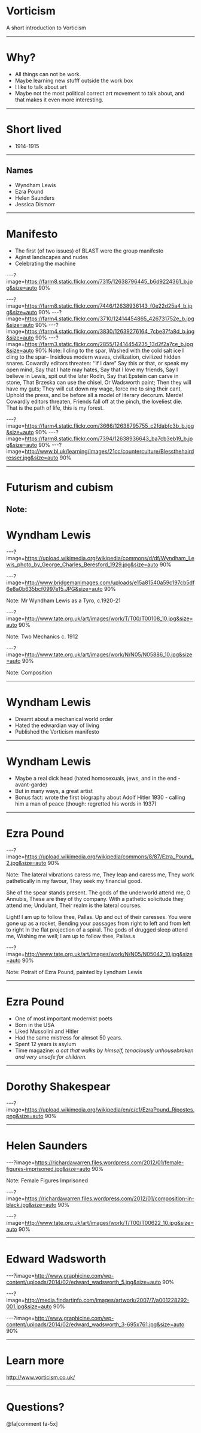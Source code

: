 # Vorticism

A short introduction to Vorticism

---
# Why?
- All things can not be work.
- Maybe learning new stufff outside the work box
- I like to talk about art
- Maybe not the most political correct art movement to talk about, and that makes it even more interesting.

---
# Short lived

- 1914-1915

---
## Names

- Wyndham Lewis
- Ezra Pound
- Helen Saunders
- Jessica Dismorr

---
# Manifesto

- The first (of two issues) of BLAST were the group manifesto
- Aginst landscapes and nudes
- Celebrating the machine


---?image=https://farm8.static.flickr.com/7315/12638796445_b6d9224361_b.jpg&size=auto 90%

---?image=https://farm8.static.flickr.com/7446/12638936143_f0e22d25a4_b.jpg&size=auto 90%
---?image=https://farm4.static.flickr.com/3710/12414454865_426731752e_b.jpg&size=auto 90%
---?image=https://farm4.static.flickr.com/3830/12639276164_7cbe37fa8d_b.jpg&size=auto 90%
---?image=https://farm3.static.flickr.com/2855/12414454235_13d2f2a7ce_b.jpg&size=auto 90%
Note: I cling to the spar,
Washed with the cold salt ice
I cling to the spar–
Insidious modern waves, civilization, civilized hidden snares.
Cowardly editors threaten: ‘‘If I dare”
Say this or that, or speak my open mind,
Say that I hate may hates,
Say that I love my friends,
Say I believe in Lewis, spit out the later Rodin,
Say that Epstein can carve in stone,
That Brzeska can use the chisel,
Or Wadsworth paint;
Then they will have my guts;
They will cut down my wage, force me to sing their cant,
Uphold the press, and be before all a model of literary decorum.
Merde!
Cowardly editors threaten,
Friends fall off at the pinch, the loveliest die.
That is the path of life, this is my forest.

---?image=https://farm4.static.flickr.com/3666/12638795755_c2fdabfc3b_b.jpg&size=auto 90%
---?image=https://farm8.static.flickr.com/7394/12638936643_ba7cb3eb19_b.jpg&size=auto 90%
---?image=http://www.bl.uk/learning/images/21cc/counterculture/Blessthehairdresser.jpg&size=auto 90%

---
# Futurism and cubism

Note:
---

# Wyndham Lewis

---?image=https://upload.wikimedia.org/wikipedia/commons/d/df/Wyndham_Lewis_photo_by_George_Charles_Beresford_1929.jpg&size=auto 90%

---?image=http://www.bridgemanimages.com/uploads/e15a81540a59c197cb5df6e8a0b635bcf0997e15.JPG&size=auto 90%

Note: Mr Wyndham Lewis as a Tyro, c.1920-21

---?image=http://www.tate.org.uk/art/images/work/T/T00/T00108_10.jpg&size=auto 90%

Note: Two Mechanics c. 1912

---?image=http://www.tate.org.uk/art/images/work/N/N05/N05886_10.jpg&size=auto 90%

Note: Composition

---
# Wyndham Lewis

- Dreamt about a mechanical world order
- Hated the edwardian way of living
- Published the Vorticism manifesto

---
# Wyndham Lewis

- Maybe a real dick head (hated homosexuals, jews, and in the end - avant-garde)
- But in many ways, a great artist
- Bonus fact: wrote the first biography about Adolf Hitler 1930 - calling him a man of peace (though: regretted his words in 1937)

---
# Ezra Pound

---?image=https://upload.wikimedia.org/wikipedia/commons/8/87/Ezra_Pound_2.jpg&size=auto 90%

Note: The lateral vibrations caress me,
They leap and caress me,
They work pathetically in my favour,
They seek my financial good.

She of the spear stands present.
The gods of the underworld attend me, O Annubis,
These are they of thy company.
With a pathetic solicitude they attend me;
Undulant,
Their realm is the lateral courses.

Light!
I am up to follow thee, Pallas.
Up and out of their caresses.
You were gone up as a rocket,
Bending your passages from right to left and from left to right
In the flat projection of a spiral.
The gods of drugged sleep attend me,
Wishing me well;
I am up to follow thee, Pallas.s

---?image=http://www.tate.org.uk/art/images/work/N/N05/N05042_10.jpg&size=auto 90%

Note: Potrait of Ezra Pound, painted by Lyndham Lewis

---
# Ezra Pound

- One of most important modernist poets
- Born in the USA
- Liked Mussolini and Hitler
- Had the same mistress for almsot 50 years.
- Spent 12 years is asylum
- Time magazine: _a cat that walks by himself, tenaciously unhousebroken and very unsafe for children._


---
# Dorothy Shakespear

---?image=https://upload.wikimedia.org/wikipedia/en/c/c1/EzraPound_Ripostes.png&size=auto 90%


---
# Helen Saunders

---?image=https://richardawarren.files.wordpress.com/2012/01/female-figures-imprisoned.jpg&size=auto 90%

Note: Female Figures Imprisoned

---?image=https://richardawarren.files.wordpress.com/2012/01/composition-in-black.jpg&size=auto 90%

---?image=http://www.tate.org.uk/art/images/work/T/T00/T00622_10.jpg&size=auto 90%

---
# Edward Wadsworth

---?image=http://www.graphicine.com/wp-content/uploads/2014/02/edward_wadsworth_5.jpg&size=auto 90%

---?image=http://media.findartinfo.com/images/artwork/2007/7/a001228292-001.jpg&size=auto 90%

---?image=http://www.graphicine.com/wp-content/uploads/2014/02/edward_wadsworth_3-695x761.jpg&size=auto 90%


---
# Learn more

http://www.vorticism.co.uk/

---

# Questions?

@fa[comment fa-5x]
